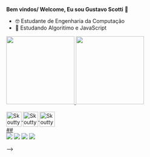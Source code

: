  <strong>Bem vindos/ Welcome, Eu sou Gustavo Scotti</strong> 👋

- 🤓 Estudante de Engenharia da Computação
- 🌱 Estudando Algoritimo e JavaScript
<div>
  <a href= "https://github.com/Skoutty">
  <img height= "180em" src="https://github-readme-stats.vercel.app/api?username=Skoutty&show_icons=true&theme=gotham&include_all_commits=true&count_private=true"/>
  <img height="180em" src="https://github-readme-stats.vercel.app/api/top-langs/?username=Skoutty&layout=default&langs_count=5&theme=gotham"/>
</div>
<div style="display: inline_block"><br>
  <img align="center" alt="Skoutty-Js" height="40" width="40" src="https://cdn.jsdelivr.net/gh/devicons/devicon/icons/javascript/javascript-original.svg">
  <img align="center" alt="Skoutty-HTML" height="40" width="40" src="https://cdn.jsdelivr.net/gh/devicons/devicon/icons/html5/html5-original-wordmark.svg">
  <img align="center" alt="Skoutty-CSS" height="40" width="40" src="https://cdn.jsdelivr.net/gh/devicons/devicon/icons/css3/css3-original-wordmark.svg">  
</div>
##
<div>
  <a href="https://discord.gg/pDbY76q8Qf" target="_blank"><img src="https://img.shields.io/badge/Discord-7289DA?style=for-the-badge&logo=discord&logoColor=white" target="_blank"></a> 
  <a href = "mailto:gustavo.rsco@outlook.com"><img src="https://img.shields.io/badge/Microsoft_Outlook-0078D4?style=for-the-badge&logo=microsoft-outlook&logoColor=white" target="_blank"></a>
  <a href="https://www.linkedin.com/in/gustavo-ribeiro-scotti-454a86127" target="_blank"><img src="https://img.shields.io/badge/-LinkedIn-%230077B5?style=for-the-badge&logo=linkedin&logoColor=white" target="_blank"></a>  
  <a href="https://br.pinterest.com/Guscotti" target="_blank"><img src="https://img.shields.io/badge/Pinterest-%23E60023.svg?&style=for-the-badge&logo=Pinterest&logoColor=white" target="_blank"></a>
</div>

-->
